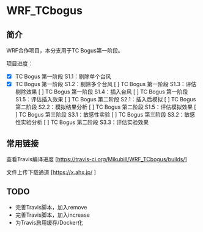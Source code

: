 # WRF_TCbogus

## 简介

WRF合作项目，本分支用于TC Bogus第一阶段。

项目进度：

* [x] TC Bogus 第一阶段 S1.1：剔除单个台风
* [x] TC Bogus 第一阶段 S1.2：剔除多个台风
[ ] TC Bogus 第一阶段 S1.3：评估剔除效果
[ ] TC Bogus 第一阶段 S1.4：插入台风
[ ] TC Bogus 第一阶段 S1.5：评估插入效果
[ ] TC Bogus 第二阶段 S2.1：插入后模拟
[ ] TC Bogus 第二阶段 S2.2：模拟结果分析
[ ] TC Bogus 第二阶段 S1.5：评估模拟效果
[ ] TC Bogus 第三阶段 S3.1：敏感性实验
[ ] TC Bogus 第三阶段 S3.2：敏感性实验分析
[ ] TC Bogus 第二阶段 S3.3：评估实验效果

## 常用链接

查看Travis编译进度 [https://travis-ci.org/Mikubill/WRF_TCbogus/builds/]

文件上传下载通道 [https://x.ahx.jp/ ]

## TODO

 * 完善Travis脚本，加入remove 
 * 完善Travis脚本，加入increase 
 * 为Travis启用缓存/Docker化 



